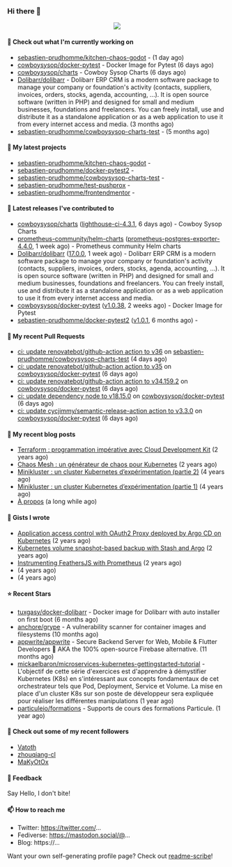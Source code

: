 ### Hi there 👋

<p align="center"><img src="https://github-readme-stats.vercel.app/api?username=sebastien-prudhomme&show_icons=true&locale=en"/></p>

#### 👷 Check out what I'm currently working on

- [sebastien-prudhomme/kitchen-chaos-godot](https://github.com/sebastien-prudhomme/kitchen-chaos-godot) -  (1 day ago)
- [cowboysysop/docker-pytest](https://github.com/cowboysysop/docker-pytest) - Docker Image for Pytest (6 days ago)
- [cowboysysop/charts](https://github.com/cowboysysop/charts) - Cowboy Sysop Charts (6 days ago)
- [Dolibarr/dolibarr](https://github.com/Dolibarr/dolibarr) - Dolibarr ERP CRM is a modern software package to manage your company or foundation&#39;s activity (contacts, suppliers, invoices, orders, stocks, agenda, accounting, ...). It is open source software (written in PHP) and designed for small and medium businesses, foundations and freelancers. You can freely install, use and distribute it as a standalone application or as a web application to use it from every internet access and media. (3 months ago)
- [sebastien-prudhomme/cowboysysop-charts-test](https://github.com/sebastien-prudhomme/cowboysysop-charts-test) -  (5 months ago)

#### 🌱 My latest projects

- [sebastien-prudhomme/kitchen-chaos-godot](https://github.com/sebastien-prudhomme/kitchen-chaos-godot) - 
- [sebastien-prudhomme/docker-pytest2](https://github.com/sebastien-prudhomme/docker-pytest2) - 
- [sebastien-prudhomme/cowboysysop-charts-test](https://github.com/sebastien-prudhomme/cowboysysop-charts-test) - 
- [sebastien-prudhomme/test-pushprox](https://github.com/sebastien-prudhomme/test-pushprox) - 
- [sebastien-prudhomme/frontendmentor](https://github.com/sebastien-prudhomme/frontendmentor) - 

#### 🔭 Latest releases I've contributed to

- [cowboysysop/charts](https://github.com/cowboysysop/charts) ([lighthouse-ci-4.3.1](https://github.com/cowboysysop/charts/releases/tag/lighthouse-ci-4.3.1), 6 days ago) - Cowboy Sysop Charts
- [prometheus-community/helm-charts](https://github.com/prometheus-community/helm-charts) ([prometheus-postgres-exporter-4.4.0](https://github.com/prometheus-community/helm-charts/releases/tag/prometheus-postgres-exporter-4.4.0), 1 week ago) - Prometheus community Helm charts
- [Dolibarr/dolibarr](https://github.com/Dolibarr/dolibarr) ([17.0.0](https://github.com/Dolibarr/dolibarr/releases/tag/17.0.0), 1 week ago) - Dolibarr ERP CRM is a modern software package to manage your company or foundation&#39;s activity (contacts, suppliers, invoices, orders, stocks, agenda, accounting, ...). It is open source software (written in PHP) and designed for small and medium businesses, foundations and freelancers. You can freely install, use and distribute it as a standalone application or as a web application to use it from every internet access and media.
- [cowboysysop/docker-pytest](https://github.com/cowboysysop/docker-pytest) ([v1.0.38](https://github.com/cowboysysop/docker-pytest/releases/tag/v1.0.38), 2 weeks ago) - Docker Image for Pytest
- [sebastien-prudhomme/docker-pytest2](https://github.com/sebastien-prudhomme/docker-pytest2) ([v1.0.1](https://github.com/sebastien-prudhomme/docker-pytest2/releases/tag/v1.0.1), 6 months ago) - 

#### 🔨 My recent Pull Requests

- [ci: update renovatebot/github-action action to v36](https://github.com/sebastien-prudhomme/cowboysysop-charts-test/pull/74) on [sebastien-prudhomme/cowboysysop-charts-test](https://github.com/sebastien-prudhomme/cowboysysop-charts-test) (4 days ago)
- [ci: update renovatebot/github-action action to v35](https://github.com/cowboysysop/docker-pytest/pull/298) on [cowboysysop/docker-pytest](https://github.com/cowboysysop/docker-pytest) (6 days ago)
- [ci: update renovatebot/github-action action to v34.159.2](https://github.com/cowboysysop/docker-pytest/pull/297) on [cowboysysop/docker-pytest](https://github.com/cowboysysop/docker-pytest) (6 days ago)
- [ci: update dependency node to v18.15.0](https://github.com/cowboysysop/docker-pytest/pull/296) on [cowboysysop/docker-pytest](https://github.com/cowboysysop/docker-pytest) (6 days ago)
- [ci: update cycjimmy/semantic-release-action action to v3.3.0](https://github.com/cowboysysop/docker-pytest/pull/295) on [cowboysysop/docker-pytest](https://github.com/cowboysysop/docker-pytest) (6 days ago)

#### 📜 My recent blog posts

- [Terraform : programmation impérative avec Cloud Development Kit](https://www.cowboysysop.com/post/terraform-programmation-imperative-avec-cloud-development-kit/) (2 years ago)
- [Chaos Mesh : un générateur de chaos pour Kubernetes](https://www.cowboysysop.com/post/chaos-mesh-un-generateur-de-chaos-pour-kubernetes/) (2 years ago)
- [Minikluster : un cluster Kubernetes d’expérimentation (partie 2)](https://www.cowboysysop.com/post/minikluster-un-cluster-kubernetes-d-experimentation-partie-2/) (4 years ago)
- [Minikluster : un cluster Kubernetes d’expérimentation (partie 1)](https://www.cowboysysop.com/post/minikluster-un-cluster-kubernetes-d-experimentation-partie-1/) (4 years ago)
- [À propos](https://www.cowboysysop.com/page/a-propos/) (a long while ago)

#### 📓 Gists I wrote

- [Application access control with OAuth2 Proxy deployed by Argo CD on Kubernetes](https://gist.github.com/c90af146c465305087d5f5a55990ca71) (2 years ago)
- [Kubernetes volume snapshot-based backup with Stash and Argo](https://gist.github.com/c53e870dc6b4987fefa4c36ea9f1187c) (2 years ago)
- [Instrumenting FeathersJS with Prometheus](https://gist.github.com/93ab307c8c03a9c5fdb1ff728f413855) (2 years ago)
- [](https://gist.github.com/9827398f4f792569e56351ac56e80b80) (4 years ago)
- [](https://gist.github.com/064f0ea019c9ff37b71ebc023c0a0c6b) (4 years ago)

#### ⭐ Recent Stars

- [tuxgasy/docker-dolibarr](https://github.com/tuxgasy/docker-dolibarr) - Docker image for Dolibarr with auto installer on first boot (6 months ago)
- [anchore/grype](https://github.com/anchore/grype) - A vulnerability scanner for container images and filesystems (10 months ago)
- [appwrite/appwrite](https://github.com/appwrite/appwrite) - Secure Backend Server for Web, Mobile &amp; Flutter Developers 🚀 AKA the 100% open-source Firebase alternative. (11 months ago)
- [mickaelbaron/microservices-kubernetes-gettingstarted-tutorial](https://github.com/mickaelbaron/microservices-kubernetes-gettingstarted-tutorial) - L&#39;objectif de cette série d&#39;exercices est d&#39;apprendre à démystifier Kubernetes (K8s) en s&#39;intéressant aux concepts fondamentaux de cet orchestrateur tels que Pod, Deployment, Service et Volume. La mise en place d&#39;un cluster K8s sur son poste de développeur sera expliquée pour réaliser les différentes manipulations (1 year ago)
- [particuleio/formations](https://github.com/particuleio/formations) - Supports de cours des formations Particule. (1 year ago)

#### 👯 Check out some of my recent followers

- [Vatoth](https://github.com/Vatoth)
- [zhouqiang-cl](https://github.com/zhouqiang-cl)
- [MaKyOtOx](https://github.com/MaKyOtOx)

#### 💬 Feedback

Say Hello, I don't bite!

#### 📫 How to reach me

- Twitter: https://twitter.com/...
- Fediverse: https://mastodon.social/@...
- Blog: https://...

Want your own self-generating profile page? Check out [readme-scribe](https://github.com/muesli/readme-scribe)!

